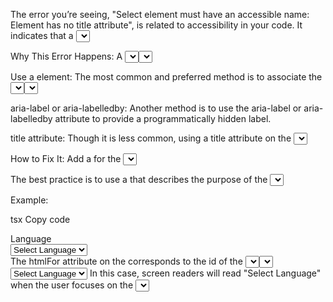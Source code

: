 The error you’re seeing, "Select element must have an accessible name: Element has no title attribute", is related to accessibility in your code. It indicates that a <select> element is missing an accessible label that can be recognized by screen readers or other assistive technologies, which is required to meet web accessibility standards (like WCAG).

Why This Error Happens:
A <select> element needs an accessible name to help users, especially those relying on assistive technologies, understand its purpose. There are several ways to provide an accessible name for a form control like a <select> element:

Use a <label> element: The most common and preferred method is to associate the <select> element with a visible <label>. Screen readers can easily identify this label and provide context for the <select>.

aria-label or aria-labelledby: Another method is to use the aria-label or aria-labelledby attribute to provide a programmatically hidden label.

title attribute: Though it is less common, using a title attribute on the <select> can also provide an accessible name. However, this isn't as user-friendly as a visible <label>.

How to Fix It:
Add a <label> for the <select> element:

The best practice is to use a <label> that describes the purpose of the <select> field.

Example:

tsx
Copy code

<div className="w-1/2 px-2 flex flex-col gap-2">
  <label htmlFor="languageSelect" className="text-[#171a1f] text-base font-['ABeeZee'] leading-relaxed">
    Language
  </label>
  <div className="self-stretch px-2 py-2.5 rounded-lg border border-[#ebedef] flex items-center">
    <select id="languageSelect" className="text-[13px] font-['Poppins'] leading-tight tracking-tight w-full outline-none">
      <option>Select Language</option>
      <option value="en">English</option>
      <option value="es">Spanish</option>
      <!-- Add more options as needed -->
    </select>
  </div>
</div>
The htmlFor attribute on the <label> corresponds to the id of the <select> element (id="languageSelect"), making it clear what the label is referring to.
Screen readers will now announce "Language" when the user focuses on the <select> element.
Alternatively, use aria-label:

If you don't want to use a visible label, you can use the aria-label attribute to add an accessible name:

tsx
Copy code
<select aria-label="Select Language" className="text-[13px] font-['Poppins'] leading-tight tracking-tight w-full outline-none">

  <option>Select Language</option>
  <option value="en">English</option>
  <option value="es">Spanish</option>
  <!-- Add more options as needed -->
</select>
In this case, screen readers will read "Select Language" when the user focuses on the <select>, even though there's no visible label.
Key Points:
The <label> element is the most preferred and widely accepted method for ensuring accessibility.
The aria-label or aria-labelledby attributes can be used when a visible label is not desired, though it's generally better to use visible labels for user experience.
Addressing this error will help improve the accessibility of your site and ensure that all users can interact with your form fields properly.
